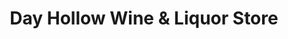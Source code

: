 ---
title: "Day Hollow Wine & Liquor Store"
url: /endicott/day-hollow-wine-and-liquor-store/
shop: alcohol
---
